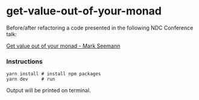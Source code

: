 # get-value-out-of-your-monad

Before/after refactoring a code presented in the following NDC Conference talk:

[Get value out of your monad - Mark Seemann](https://www.youtube.com/watch?v=F9bznonKc64)

### Instructions

```shell
yarn install # install npm packages
yarn dev     # run
```

Output will be printed on terminal.
